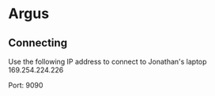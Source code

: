 # Argus

## Connecting
Use the following IP address to connect to Jonathan's laptop
169.254.224.226

Port:
9090
